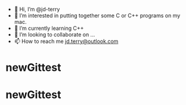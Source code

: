 - 👋 Hi, I’m @jd-terry
- 👀 I’m interested in putting together some C or C++ programs on my mac.
- 🌱 I’m currently learning C++
- 💞️ I’m looking to collaborate on ...
- 📫 How to reach me jd.terry@outlook.com

<!---
jd-terry/jd-terry is a ✨ special ✨ repository because its `README.md` (this file) appears on your GitHub profile.
You can click the Preview link to take a look at your changes.
--->
# newGittest
# newGittest
